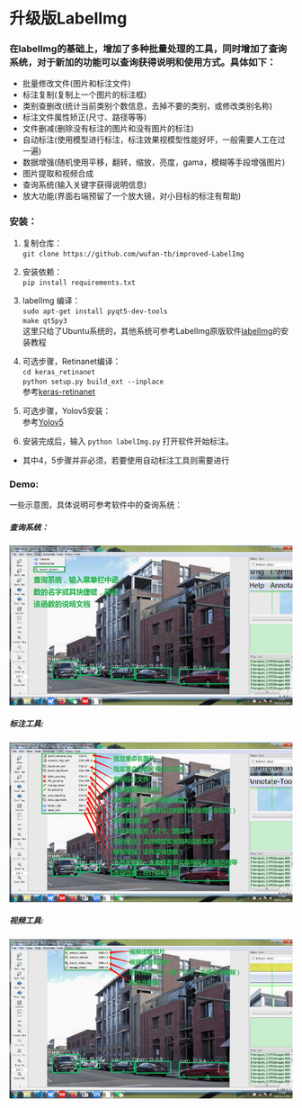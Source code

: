 # 升级版LabelImg

### 在labelImg的基础上，增加了多种批量处理的工具，同时增加了查询系统，对于新加的功能可以查询获得说明和使用方式。具体如下：
- 批量修改文件(图片和标注文件)
- 标注复制(复制上一个图片的标注框)
- 类别查删改(统计当前类别个数信息，去掉不要的类别，或修改类别名称)
- 标注文件属性矫正(尺寸、路径等等)
- 文件删减(删除没有标注的图片和没有图片的标注)
- 自动标注(使用模型进行标注，标注效果视模型性能好坏，一般需要人工在过一遍)
- 数据增强(随机使用平移，翻转，缩放，亮度，gama，模糊等手段增强图片)
- 图片提取和视频合成
- 查询系统(输入关键字获得说明信息)
- 放大功能(界面右端预留了一个放大镜，对小目标的标注有帮助)

### 安装：

1. 复制仓库：<Br> `git clone https://github.com/wufan-tb/improved-LabelImg`

2. 安装依赖：<Br> `pip install requirements.txt`

3. labelImg 编译：<Br> `sudo apt-get install pyqt5-dev-tools` <Br>
`make qt5py3` <Br>
这里只给了Ubuntu系统的，其他系统可参考LabelImg原版软件[labelImg](https://github.com/tzutalin/labelImg)的安装教程

4. 可选步骤，Retinanet编译：<Br>
`cd keras_retinanet` <Br>
`python setup.py build_ext --inplace` <Br>
参考[keras-retinanet](https://github.com/fizyr/keras-retinanet)

5. 可选步骤，Yolov5安装：<Br>
参考[Yolov5](https://github.com/ultralytics/yolov5)

6. 安装完成后，输入  `python labelImg.py` 打开软件开始标注。

* 其中4，5步骤并非必须，若要使用自动标注工具则需要进行<Br>

### Demo:

一些示意图，具体说明可参考软件中的查询系统：

##### 查询系统：
![查询](demo/0.jpg)
##### 标注工具:
![标注](demo/1.jpg)
##### 视频工具:
![视频](demo/2.jpg)
